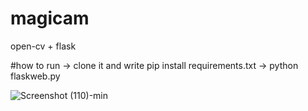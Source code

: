 # magicam
open-cv + flask 

#how to run
-> clone it and write pip install requirements.txt
-> python flaskweb.py

![Screenshot (110)-min](https://user-images.githubusercontent.com/57286246/139626474-70f12959-3a4e-4d90-b650-ccf3cdb52c9e.png)
